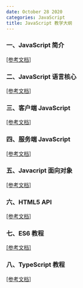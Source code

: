 ```yaml
---
date: October 28 2020
categories: JavaScript
title: JavaScript 教学大纲
---
```


### 一、JavaScript 简介

[[参考文档]]()

### 二、JavaScript 语言核心

[[参考文档]]()

### 三、客户端 JavaScript

[[参考文档]]()

### 四、服务端 JavaScript

[[参考文档]]()

### 五、Javacript 面向对象

[[参考文档]]()

### 六、HTML5 API

[[参考文档]]()

### 七、ES6 教程

[[参考文档]]()

### 八、TypeScript 教程

[[参考文档]]()
